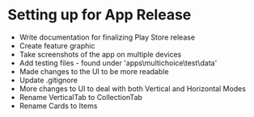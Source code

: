 # Setting up for App Release

- Write documentation for finalizing Play Store release
- Create feature graphic
- Take screenshots of the app on multiple devices
- Add testing files - found under 'apps\multichoice\test\data'
- Made changes to the UI to be more readable
- Update .gitignore
- More changes to UI to deal with both Vertical and Horizontal Modes
- Rename VerticalTab to CollectionTab
- Rename Cards to Items

